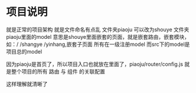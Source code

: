 # 项目说明
就是正常的项目架构 就是文件命名有点乱
文件夹piaoju 可以改为shouye
文件夹piaoju里面的model 意思是shouye里面嵌套的页面，就是嵌套路由，嵌套模块，如：/ /shangye /yinhang,嵌套子页面 所有在一级注册model
而src下的model是项目总的model

因为piaoju是首页了，所以项目入口也就放在里面了，piaoju/router/config.js 就是整个项目的所有 路由 与 组件 的关联配置


这样理解就清晰了